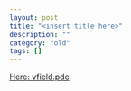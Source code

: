 ```yaml
---
layout: post
title: "<insert title here>"
description: ""
category: "old"
tags: []
---
```


[Here: vfield.pde]({{site.url}}/uploads/code/vfield.pde)
